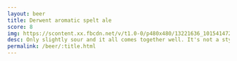 ```yaml
---
layout: beer
title: Derwent aromatic spelt ale
score: 8
img: https://scontent.xx.fbcdn.net/v/t1.0-0/p480x480/13221636_10154147277423745_6025488422010352804_n.jpg?oh=86ff99a5724785114b8dc405c53a1dd6&oe=58D7BC88
desc: Only slightly sour and it all comes together well. It's not a style that I'm used to but I do enjoy it
permalink: /beer/:title.html
---
```

